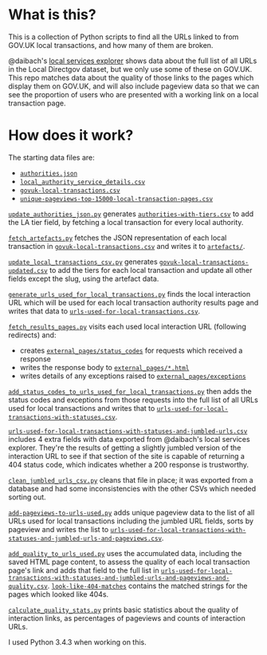 # What is this?

This is a collection of Python scripts to find all the URLs linked to from
GOV.UK local transactions, and how many of them are broken.

@daibach's [local services explorer](http://govuklocal.dafyddvaughan.co.uk/)
shows data about the full list of all URLs in the Local Directgov dataset, but
we only use some of these on GOV.UK. This repo matches data about the quality of
those links to the pages which display them on GOV.UK, and will also include
pageview data so that we can see the proportion of users who are presented with
a working link on a local transaction page.

# How does it work?

The starting data files are:

- [`authorities.json`](https://github.com/jennyd/govuk-local-interactions/blob/master/authorities.json)
- [`local_authority_service_details.csv`](https://github.com/jennyd/govuk-local-interactions/blob/master/local_authority_service_details.csv)
- [`govuk-local-transactions.csv`](https://github.com/jennyd/govuk-local-interactions/blob/master/govuk-local-transactions.csv)
- [`unique-pageviews-top-15000-local-transaction-pages.csv`](https://github.com/jennyd/govuk-local-interactions/blob/master/unique-pageviews-top-15000-local-transaction-pages.csv)

[`update_authorities_json.py`](https://github.com/jennyd/govuk-local-interactions/blob/master/update_authorities_json.py)
generates [`authorities-with-tiers.csv`](https://github.com/jennyd/govuk-local-interactions/blob/master/authorities-with-tiers.json)
to add the LA tier field, by fetching a local transaction for every local authority.

[`fetch_artefacts.py`](https://github.com/jennyd/govuk-local-interactions/blob/master/fetch_artefacts.py)
fetches the JSON representation of each local transaction in
[`govuk-local-transactions.csv`](https://github.com/jennyd/govuk-local-interactions/blob/master/govuk-local-transactions.csv)
and writes it to [`artefacts/`](https://github.com/jennyd/govuk-local-interactions/tree/master/artefacts).

[`update_local_transactions_csv.py`](https://github.com/jennyd/govuk-local-interactions/blob/master/update_local_transactions_csv.py)
generates [`govuk-local-transactions-updated.csv`](https://github.com/jennyd/govuk-local-interactions/blob/master/govuk-local-transactions-updated.csv)
to add the tiers for each local transaction and update all other fields except
the slug, using the artefact data.

[`generate_urls_used_for_local_transactions.py`](https://github.com/jennyd/govuk-local-interactions/blob/master/generate_urls_used_for_local_transactions.py)
finds the local interaction URL which will be used for each local transaction
authority results page and writes that data to
[`urls-used-for-local-transactions.csv`](https://github.com/jennyd/govuk-local-interactions/blob/master/urls-used-for-local-transactions.csv).

[`fetch_results_pages.py`](https://github.com/jennyd/govuk-local-interactions/blob/master/fetch_results_pages.py)
visits each used local interaction URL (following redirects) and:

- creates [`external_pages/status_codes`](https://github.com/jennyd/govuk-local-interactions/blob/master/external_pages/status_codes)
for requests which received a response
- writes the response body to [`external_pages/*.html`](https://github.com/jennyd/govuk-local-interactions/tree/master/external_pages)
- writes details of any exceptions raised to [`external_pages/exceptions`](https://github.com/jennyd/govuk-local-interactions/blob/master/external_pages/exceptions)

[`add_status_codes_to_urls_used_for_local_transactions.py`](https://github.com/jennyd/govuk-local-interactions/blob/master/add_status_codes_to_urls_used_for_local_transactions.py)
then adds the status codes and exceptions from those requests into the full
list of all URLs used for local transactions and writes that to
[`urls-used-for-local-transactions-with-statuses.csv`](https://github.com/jennyd/govuk-local-interactions/blob/master/urls-used-for-local-transactions-with-statuses.csv).

[`urls-used-for-local-transactions-with-statuses-and-jumbled-urls.csv`](https://github.com/jennyd/govuk-local-interactions/blob/master/urls-used-for-local-transactions-with-statuses-and-jumbled-urls.csv)
includes 4 extra fields with data exported from @daibach's local services explorer.
They're the results of getting a slightly jumbled version of the interaction URL
to see if that section of the site is capable of returning a 404 status code,
which indicates whether a 200 response is trustworthy.

[`clean_jumbled_urls_csv.py`](https://github.com/jennyd/govuk-local-interactions/blob/master/clean_jumbled_urls_csv.py) cleans that file in place; it was exported from a
database and had some inconsistencies with the other CSVs which needed sorting out.

[`add-pageviews-to-urls-used.py`](https://github.com/jennyd/govuk-local-interactions/blob/master/add-pageviews-to-urls-used.py)
adds unique pageview data to the list of all URLs used for local transactions
including the jumbled URL fields, sorts by pageview and writes the list to
[`urls-used-for-local-transactions-with-statuses-and-jumbled-urls-and-pageviews.csv`](https://github.com/jennyd/govuk-local-interactions/blob/master/urls-used-for-local-transactions-with-statuses-and-jumbled-urls-and-pageviews.csv).

[`add_quality_to_urls_used.py`](https://github.com/jennyd/govuk-local-interactions/blob/master/add_quality_to_urls_used.py)
uses the accumulated data, including the saved HTML page content, to assess the
quality of each local transaction page's link and adds that field to the full list in
[`urls-used-for-local-transactions-with-statuses-and-jumbled-urls-and-pageviews-and-quality.csv`](https://github.com/jennyd/govuk-local-interactions/blob/master/urls-used-for-local-transactions-with-statuses-and-jumbled-urls-and-pageviews-and-quality.csv).
[`look-like-404-matches`](https://github.com/jennyd/govuk-local-interactions/blob/master/look-like-404-matches) contains the matched strings
for the pages which looked like 404s.

[`calculate_quality_stats.py`](https://github.com/jennyd/govuk-local-interactions/blob/master/calculate_quality_stats.py)
prints basic statistics about the quality of interaction links, as percentages
of pageviews and counts of interaction URLs.


I used Python 3.4.3 when working on this.
